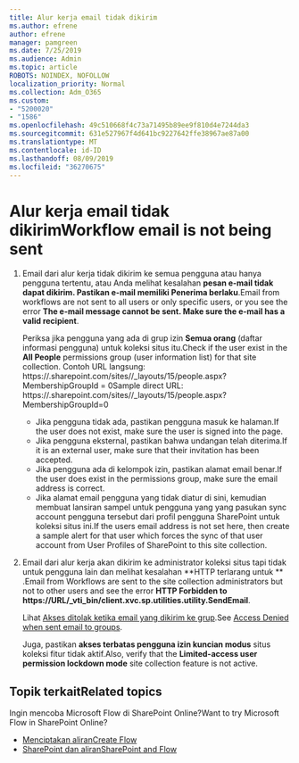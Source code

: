 ```yaml
---
title: Alur kerja email tidak dikirim
ms.author: efrene
author: efrene
manager: pamgreen
ms.date: 7/25/2019
ms.audience: Admin
ms.topic: article
ROBOTS: NOINDEX, NOFOLLOW
localization_priority: Normal
ms.collection: Adm_O365
ms.custom:
- "5200020"
- "1586"
ms.openlocfilehash: 49c510668f4c73a71495b89ee9f810d4e7244da3
ms.sourcegitcommit: 631e527967f4d641bc9227642ffe38967ae87a00
ms.translationtype: MT
ms.contentlocale: id-ID
ms.lasthandoff: 08/09/2019
ms.locfileid: "36270675"
---
```

# <a name="workflow-email-is-not-being-sent"></a><span data-ttu-id="7e07c-102">Alur kerja email tidak dikirim</span><span class="sxs-lookup"><span data-stu-id="7e07c-102">Workflow email is not being sent</span></span>

1. <span data-ttu-id="7e07c-103">Email dari alur kerja tidak dikirim ke semua pengguna atau hanya pengguna tertentu, atau Anda melihat kesalahan **pesan e-mail tidak dapat dikirim. Pastikan e-mail memiliki Penerima berlaku**.</span><span class="sxs-lookup"><span data-stu-id="7e07c-103">Email from workflows are not sent to all users or only specific users, or you see the error **The e-mail message cannot be sent. Make sure the e-mail has a valid recipient**.</span></span>

    <span data-ttu-id="7e07c-104">Periksa jika pengguna yang ada di grup izin **Semua orang** (daftar informasi pengguna) untuk koleksi situs itu.</span><span class="sxs-lookup"><span data-stu-id="7e07c-104">Check if the user exist in the **All People** permissions group (user information list) for that site collection.</span></span>  <span data-ttu-id="7e07c-105">Contoh URL langsung: https://<tenant>.sharepoint.com/sites/<sitename>/_layouts/15/people.aspx? MembershipGroupId = 0</span><span class="sxs-lookup"><span data-stu-id="7e07c-105">Sample direct URL: https://<tenant>.sharepoint.com/sites/<sitename>/_layouts/15/people.aspx?MembershipGroupId=0</span></span>

    - <span data-ttu-id="7e07c-106">Jika pengguna tidak ada, pastikan pengguna masuk ke halaman.</span><span class="sxs-lookup"><span data-stu-id="7e07c-106">If the user does not exist, make sure the user is signed into the page.</span></span> 
    - <span data-ttu-id="7e07c-107">Jika pengguna eksternal, pastikan bahwa undangan telah diterima.</span><span class="sxs-lookup"><span data-stu-id="7e07c-107">If it is an external user, make sure that their invitation has been accepted.</span></span>
    - <span data-ttu-id="7e07c-108">Jika pengguna ada di kelompok izin, pastikan alamat email benar.</span><span class="sxs-lookup"><span data-stu-id="7e07c-108">If the user does exist in the permissions group, make sure the email address is correct.</span></span>
    - <span data-ttu-id="7e07c-109">Jika alamat email pengguna yang tidak diatur di sini, kemudian membuat lansiran sampel untuk pengguna yang yang pasukan sync account pengguna tersebut dari profil pengguna SharePoint untuk koleksi situs ini.</span><span class="sxs-lookup"><span data-stu-id="7e07c-109">If the users email address is not set here, then create a sample alert for that user which forces the sync of that user account from User Profiles of SharePoint to this site collection.</span></span>
 
2. <span data-ttu-id="7e07c-110">Email dari alur kerja akan dikirim ke administrator koleksi situs tapi tidak untuk pengguna lain dan melihat kesalahan \*\*HTTP terlarang untuk <spam> <spam> \*\* <spam> <spam>.</span><span class="sxs-lookup"><span data-stu-id="7e07c-110">Email from Workflows are sent to the site collection administrators but not to other users and see the error **HTTP Forbidden to <spam><spam>https://URL/_vti_bin/client.xvc.sp.utilities.utility.SendEmail**<spam><spam>.</span></span>
 

    <span data-ttu-id="7e07c-111">Lihat [Akses ditolak ketika email yang dikirim ke grup](https://docs.microsoft.com/sharepoint/support/server-admin/access-denied-when-send-an-email-to-groups).</span><span class="sxs-lookup"><span data-stu-id="7e07c-111">See [Access Denied when sent email to groups](https://docs.microsoft.com/sharepoint/support/server-admin/access-denied-when-send-an-email-to-groups).</span></span>

    <span data-ttu-id="7e07c-112">Juga, pastikan **akses terbatas pengguna izin kuncian modus** situs koleksi fitur tidak aktif.</span><span class="sxs-lookup"><span data-stu-id="7e07c-112">Also, verify that the **Limited-access user permission lockdown mode** site collection feature is not active.</span></span>


## <a name="related-topics"></a><span data-ttu-id="7e07c-113">Topik terkait</span><span class="sxs-lookup"><span data-stu-id="7e07c-113">Related topics</span></span>
<span data-ttu-id="7e07c-114">Ingin mencoba Microsoft Flow di SharePoint Online?</span><span class="sxs-lookup"><span data-stu-id="7e07c-114">Want to try Microsoft Flow in SharePoint Online?</span></span>
- [<span data-ttu-id="7e07c-115">Menciptakan aliran</span><span class="sxs-lookup"><span data-stu-id="7e07c-115">Create Flow</span></span>](https://support.office.com/article/Create-a-flow-for-a-list-or-library-in-SharePoint-Online-or-OneDrive-for-Business-a9c3e03b-0654-46af-a254-20252e580d01) 
- [<span data-ttu-id="7e07c-116">SharePoint dan aliran</span><span class="sxs-lookup"><span data-stu-id="7e07c-116">SharePoint and Flow</span></span>](https://flow.microsoft.com/blog/sharepoint-and-flow/) 


